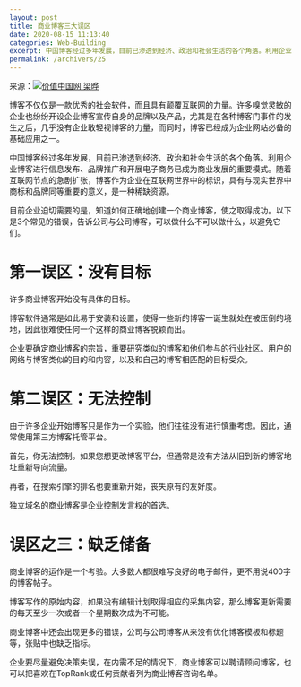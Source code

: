 ```yaml
---
layout: post
title: 商业博客三大误区
date: 2020-08-15 11:13:40
categories: Web-Building
excerpt: 中国博客经过多年发展，目前已渗透到经济、政治和社会生活的各个角落。利用企业博客进行信息发布、品牌推广和开展电子商务已成为商业发展的重要模式。随着互联网节点的急剧扩张，博客作为企业在互联网世界中的标识，具有与现实世界中商标和品牌同等重要的意义，是一种稀缺资源。 目前企业迫切需要的是，知道如何正确地创建一个商业博客，使之取得成功。以下是3个常见的错误，告诉公司与公司博客，可以做什么不可以做什么，以避免它们。 
permalink: /archivers/25
---
```


来源：[![价值中国网 梁晔](https://img.shields.io/badge/价值中国网-梁晔-brightgreen)](http://www.chinavalue.net/Biz/Article/2009-2-3/157174.html)

博客不仅仅是一款优秀的社会软件，而且具有颠覆互联网的力量。许多嗅觉灵敏的企业也纷纷开设企业博客宣传自身的品牌以及产品，尤其是在各种博客门事件的发生之后，几乎没有企业敢轻视博客的力量，而同时，博客已经成为企业网站必备的基础应用之一。 

中国博客经过多年发展，目前已渗透到经济、政治和社会生活的各个角落。利用企业博客进行信息发布、品牌推广和开展电子商务已成为商业发展的重要模式。随着互联网节点的急剧扩张，博客作为企业在互联网世界中的标识，具有与现实世界中商标和品牌同等重要的意义，是一种稀缺资源。 

目前企业迫切需要的是，知道如何正确地创建一个商业博客，使之取得成功。以下是3个常见的错误，告诉公司与公司博客，可以做什么不可以做什么，以避免它们。 

# 第一误区：没有目标 

许多商业博客开始没有具体的目标。 

博客软件通常是如此易于安装和设置，使得一些新的博客一诞生就处在被压倒的境地，因此很难使任何一个这样的商业博客脱颖而出。 

企业要确定商业博客的宗旨，重要研究类似的博客和他们参与的行业社区。用户的网络与博客类似的目的和内容，以及和自己的博客相匹配的目标受众。 

# 第二误区：无法控制 

由于许多企业开始博客只是作为一个实验，他们往往没有进行慎重考虑。因此，通常使用第三方博客托管平台。 

首先，你无法控制。如果您想更改博客平台，但通常是没有方法从旧到新的博客地址重新导向流量。 

再者，在搜索引擎的排名也要重新开始，丧失原有的友好度。 

独立域名的商业博客是企业控制发言权的首选。 

# 误区之三：缺乏储备 

商业博客的运作是一个考验。大多数人都很难写良好的电子邮件，更不用说400字的博客帖子。 

博客写作的原始内容，如果没有编辑计划取得相应的采集内容，那么博客更新需要的每天至少一次或者一个星期数次成为不可能。 

商业博客中还会出现更多的错误，公司与公司博客从来没有优化博客模板和标题等，张贴中也缺乏指标。 

企业要尽量避免决策失误，在内需不足的情况下，商业博客可以聘请顾问博客，也可以把喜欢在TopRank或任何贡献者列为商业博客咨询名单。
